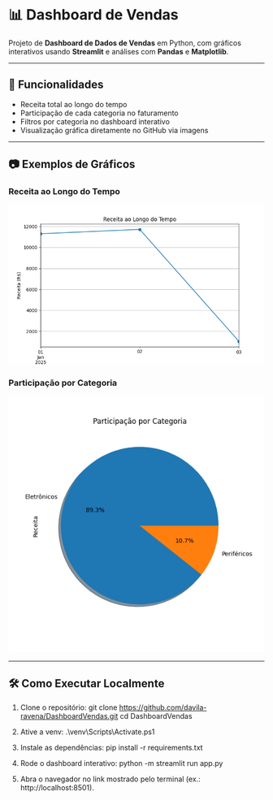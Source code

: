 # 📊 Dashboard de Vendas

Projeto de **Dashboard de Dados de Vendas** em Python, com gráficos interativos usando **Streamlit** e análises com **Pandas** e **Matplotlib**.  

---

## 🌟 Funcionalidades

- Receita total ao longo do tempo
- Participação de cada categoria no faturamento
- Filtros por categoria no dashboard interativo
- Visualização gráfica diretamente no GitHub via imagens

---

## 📷 Exemplos de Gráficos 

### Receita ao Longo do Tempo
![Receita ao Longo do Tempo](receita_tempo.png)

### Participação por Categoria
![Vendas por Categoria](vendas_por_categoria.png)

---

## 🛠 Como Executar Localmente

1. Clone o repositório:
git clone https://github.com/davila-ravena/DashboardVendas.git
cd DashboardVendas

2. Ative a venv:
.\venv\Scripts\Activate.ps1

3. Instale as dependências:
pip install -r requirements.txt

4. Rode o dashboard interativo:
python -m streamlit run app.py

5. Abra o navegador no link mostrado pelo terminal (ex.: http://localhost:8501).

